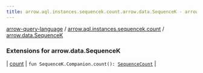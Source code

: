 ```yaml
---
title: arrow.aql.instances.sequencek.count.arrow.data.SequenceK - arrow-query-language
---
```


[arrow-query-language](../../index.html) / [arrow.aql.instances.sequencek.count](../index.html) / [arrow.data.SequenceK](./index.html)

### Extensions for arrow.data.SequenceK

| [count](count.html) | `fun SequenceK.Companion.count(): `[`SequenceCount`](../../arrow.aql.instances/-sequence-count/index.html) |

